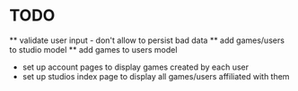 # TODO
** validate user input - don't allow to persist bad data
** add games/users to studio model
** add games to users model
* set up account pages to display games created by each user
* set up studios index page to display all games/users affiliated with them